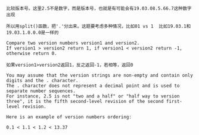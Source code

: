     比较版本号。这里2.5不是数字，而是版本号，也就是有可能会有19.03.08.5.66.7这种数字出现
    
    所以用split()函数，把'.'分出来。这题要考虑多种情况，比如01 vs 1  比如19.03.1和19.03.1.0.0.0是一样的
    
    Compare two version numbers version1 and version2.
    If version1 > version2 return 1, if version1 < version2 return -1, otherwise return 0.
    
    如果version1>version2返回1，反之返回-1，若相等，返回0
    
    You may assume that the version strings are non-empty and contain only digits and the . character.
    The . character does not represent a decimal point and is used to separate number sequences.
    For instance, 2.5 is not "two and a half" or "half way to version three", it is the fifth second-level revision of the second first-level revision.

    Here is an example of version numbers ordering:

    0.1 < 1.1 < 1.2 < 13.37
